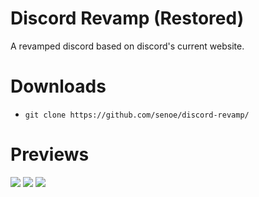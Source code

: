 # Discord Revamp (Restored)
A revamped discord based on discord's current website.

# Downloads
- `git clone https://github.com/senoe/discord-revamp/`

# Previews
<img src="https://i.imgur.com/9OccKsz.png"/>
<img src="https://i.imgur.com/6xEH9hS.png"/>
<img src="https://i.imgur.com/ZxIFZPb.png"/>



